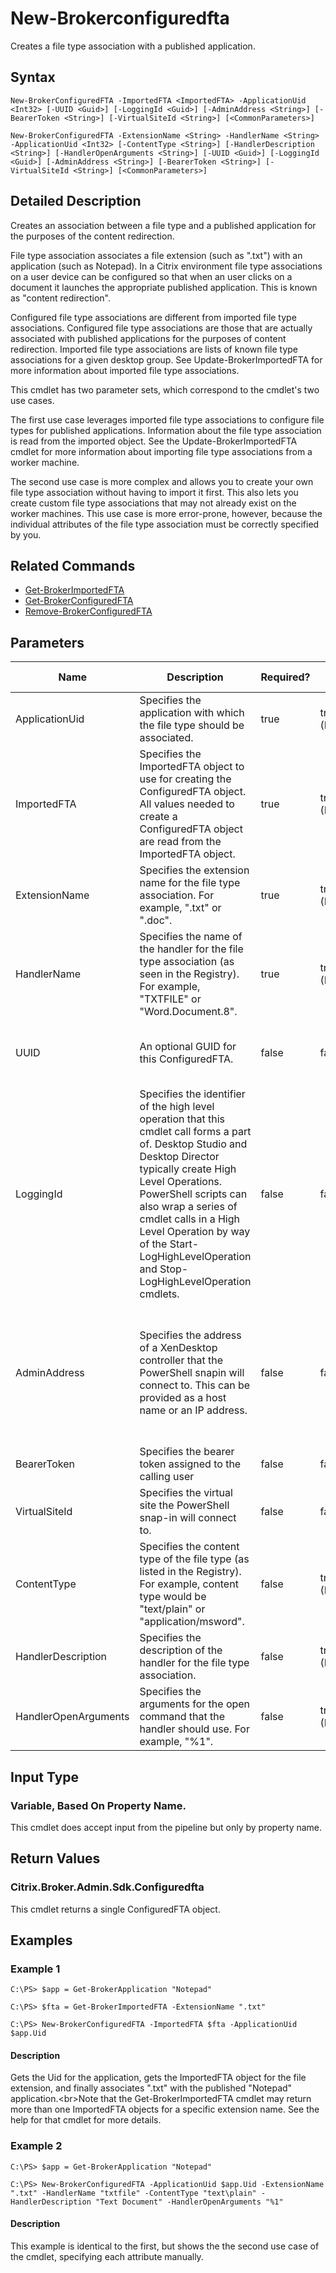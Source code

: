 ﻿
# New-Brokerconfiguredfta
Creates a file type association with a published application.
## Syntax
```
New-BrokerConfiguredFTA -ImportedFTA <ImportedFTA> -ApplicationUid <Int32> [-UUID <Guid>] [-LoggingId <Guid>] [-AdminAddress <String>] [-BearerToken <String>] [-VirtualSiteId <String>] [<CommonParameters>]

New-BrokerConfiguredFTA -ExtensionName <String> -HandlerName <String> -ApplicationUid <Int32> [-ContentType <String>] [-HandlerDescription <String>] [-HandlerOpenArguments <String>] [-UUID <Guid>] [-LoggingId <Guid>] [-AdminAddress <String>] [-BearerToken <String>] [-VirtualSiteId <String>] [<CommonParameters>]
```
## Detailed Description
Creates an association between a file type and a published application for the purposes of the content redirection.

File type association associates a file extension (such as ".txt") with an application (such as Notepad). In a Citrix environment file type associations on a user device can be configured so that when an user clicks on a document it launches the appropriate published application. This is known as "content redirection".

Configured file type associations are different from imported file type associations. Configured file type associations are those that are actually associated with published applications for the purposes of content redirection. Imported file type associations are lists of known file type associations for a given desktop group. See Update-BrokerImportedFTA for more information about imported file type associations.

This cmdlet has two parameter sets, which correspond to the cmdlet's two use cases.

The first use case leverages imported file type associations to configure file types for published applications. Information about the file type association is read from the imported object. See the Update-BrokerImportedFTA cmdlet for more information about importing file type associations from a worker machine.

The second use case is more complex and allows you to create your own file type association without having to import it first. This also lets you create custom file type associations that may not already exist on the worker machines. This use case is more error-prone, however, because the individual attributes of the file type association must be correctly specified by you.


## Related Commands

* [Get-BrokerImportedFTA](../Get-BrokerImportedFTA/)
* [Get-BrokerConfiguredFTA](../Get-BrokerConfiguredFTA/)
* [Remove-BrokerConfiguredFTA](../Remove-BrokerConfiguredFTA/)
## Parameters
| Name   | Description | Required? | Pipeline Input | Default Value |
| --- | --- | --- | --- | --- |
| ApplicationUid | Specifies the application with which the file type should be associated. | true | true (ByPropertyName) | (required) |
| ImportedFTA | Specifies the ImportedFTA object to use for creating the ConfiguredFTA object. All values needed to create a ConfiguredFTA object are read from the ImportedFTA object. | true | true (ByPropertyName) | (required) |
| ExtensionName | Specifies the extension name for the file type association. For example, ".txt" or ".doc". | true | true (ByPropertyName) | (required) |
| HandlerName | Specifies the name of the handler for the file type association (as seen in the Registry). For example, "TXTFILE" or "Word.Document.8". | true | true (ByPropertyName) | (required) |
| UUID | An optional GUID for this ConfiguredFTA. | false | false | A new GUID is generated if none is supplied. |
| LoggingId | Specifies the identifier of the high level operation that this cmdlet call forms a part of. Desktop Studio and Desktop Director typically create High Level Operations. PowerShell scripts can also wrap a series of cmdlet calls in a High Level Operation by way of the Start-LogHighLevelOperation and Stop-LogHighLevelOperation cmdlets. | false | false |  |
| AdminAddress | Specifies the address of a XenDesktop controller that the PowerShell snapin will connect to. This can be provided as a host name or an IP address. | false | false | Localhost. Once a value is provided by any cmdlet, this value will become the default. |
| BearerToken | Specifies the bearer token assigned to the calling user | false | false |  |
| VirtualSiteId | Specifies the virtual site the PowerShell snap-in will connect to. | false | false |  |
| ContentType | Specifies the content type of the file type (as listed in the Registry). For example, content type would be "text/plain" or "application/msword". | false | true (ByPropertyName) | null |
| HandlerDescription | Specifies the description of the handler for the file type association. | false | true (ByPropertyName) | null |
| HandlerOpenArguments | Specifies the arguments for the open command that the handler should use. For example, "%1". | false | true (ByPropertyName) | null |

## Input Type

### Variable, Based On Property Name.
This cmdlet does accept input from the pipeline but only by property name.
## Return Values

### Citrix.Broker.Admin.Sdk.Configuredfta
This cmdlet returns a single ConfiguredFTA object.
## Examples

### Example 1
```
C:\PS> $app = Get-BrokerApplication "Notepad"

C:\PS> $fta = Get-BrokerImportedFTA -ExtensionName ".txt"

C:\PS> New-BrokerConfiguredFTA -ImportedFTA $fta -ApplicationUid $app.Uid
```
#### Description
Gets the Uid for the application, gets the ImportedFTA object for the file extension, and finally associates ".txt" with the published "Notepad" application.&lt;br&gt;Note that the Get-BrokerImportedFTA cmdlet may return more than one ImportedFTA objects for a specific extension name. See the help for that cmdlet for more details.
### Example 2
```
C:\PS> $app = Get-BrokerApplication "Notepad"

C:\PS> New-BrokerConfiguredFTA -ApplicationUid $app.Uid -ExtensionName ".txt" -HandlerName "txtfile" -ContentType "text\plain" -HandlerDescription "Text Document" -HandlerOpenArguments "%1"
```
#### Description
This example is identical to the first, but shows the the second use case of the cmdlet, specifying each attribute manually.

